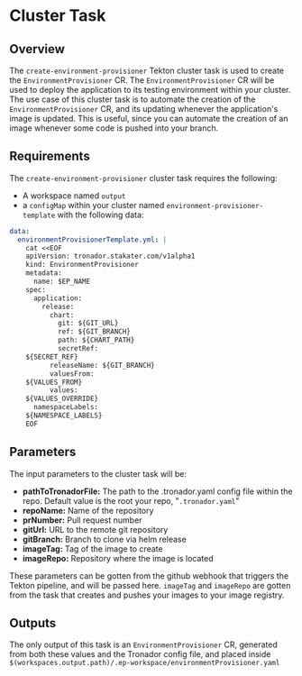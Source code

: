 # Cluster Task

## Overview

The `create-environment-provisioner` Tekton cluster task is used to create the `EnvironmentProvisioner` CR. The `EnvironmentProvisioner` CR will be used to deploy the application to its testing environment within your cluster. The use case of this cluster task is to automate the creation of the `EnvironmentProvisioner` CR, and its updating whenever the application's image is updated. This is useful, since you can automate the creation of an image whenever some code is pushed into your branch.

## Requirements

The `create-environment-provisioner` cluster task requires the following:

- A workspace named `output`
- a `configMap` within your cluster named `environment-provisioner-template` with the following data:

```yaml
data:
  environmentProvisionerTemplate.yml: |
    cat <<EOF
    apiVersion: tronador.stakater.com/v1alpha1
    kind: EnvironmentProvisioner
    metadata:
      name: $EP_NAME
    spec:
      application:
        release:
          chart:
            git: ${GIT_URL}
            ref: ${GIT_BRANCH}
            path: ${CHART_PATH}
            secretRef:
    ${SECRET_REF}
          releaseName: ${GIT_BRANCH}
          valuesFrom:
    ${VALUES_FROM}
          values:
    ${VALUES_OVERRIDE}
      namespaceLabels:
    ${NAMESPACE_LABELS}
    EOF
```

## Parameters

The input parameters to the cluster task will be:

- **pathToTronadorFile:** The path to the .tronador.yaml config file within the repo. Default value is the root your repo, "`.tronador.yaml`"
- **repoName:** Name of the repository
- **prNumber:** Pull request number
- **gitUrl:** URL to the remote git repository
- **gitBranch:** Branch to clone via helm release
- **imageTag:** Tag of the image to create
- **imageRepo:** Repository where the image is located

These parameters can be gotten from the github webhook that triggers the Tekton pipeline, and will be passed here. `imageTag` and `imageRepo` are gotten from the task that creates and pushes your images to your image registry.

## Outputs

The only output of this task is an `EnvironmentProvisioner` CR, generated from both these values and the Tronador config file, and placed inside `$(workspaces.output.path)/.ep-workspace/environmentProvisioner.yaml`
